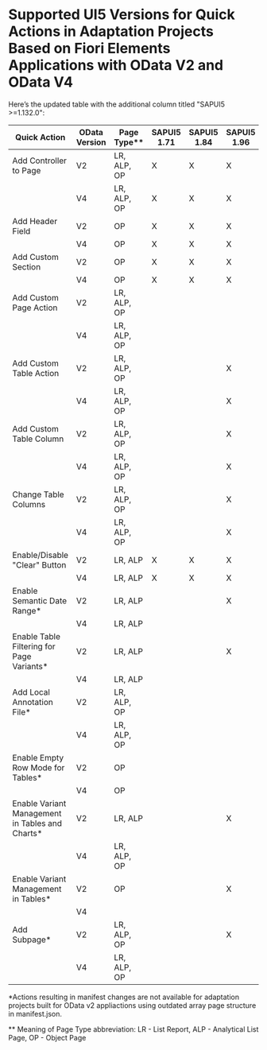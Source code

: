 # Supported UI5 Versions for Quick Actions in Adaptation Projects Based on Fiori Elements Applications with OData V2 and OData V4

Here’s the updated table with the additional column titled "SAPUI5 >=1.132.0":

|Quick Action|OData Version|Page Type**|SAPUI5 1.71|SAPUI5 1.84|SAPUI5 1.96|SAPUI5 1.108|SAPUI5 1.120|SAPUI5 1.24|SAPUI5 1.27|SAPUI5 1.130|SAPUI5 1.131|SAPUI5 >=1.132.0|SAPUI5 >=1.135.0|
|-|-|-|-|-|-|-|-|-|-|-|-|-|-|
|Add Controller to Page|V2|LR, ALP, OP|X|X|X|X|X|X|X|X|X|X|X|
||V4|LR, ALP, OP|X|X|X|X|X|X|X|X|X|X|X|
|Add Header Field|V2|OP|X|X|X|X|X|X|X|X|X|X|X|
||V4|OP|X|X|X|X|X|X|X|X|X|X|X|
|Add Custom Section|V2|OP|X|X|X|X|X|X|X|X|X|X|X|
||V4|OP|X|X|X|X|X|X|X|X|X|X|X|
|Add Custom Page Action|V2|LR, ALP, OP||||||||X|X|X|X|
||V4|LR, ALP, OP||||||||X|X|X|X|
|Add Custom Table Action|V2|LR, ALP, OP|||X|X|X|X|X|X|X|X|X|
||V4|LR, ALP, OP|||X|X|X|X|X|X|X|X|X|
|Add Custom Table Column|V2|LR, ALP, OP|||X|X|X|X|X|X|X|X|X|
||V4|LR, ALP, OP|||X|X|X|X|X|X|X|X|X|
|Change Table Columns|V2|LR, ALP, OP|||X|X|X|X|X|X|X|X|X|
||V4|LR, ALP, OP|||X|X|X|X|X|X|X|X|X|
|Enable/Disable "Clear" Button|V2|LR, ALP|X|X|X|X|X|X|X|X|X|X|X|
||V4|LR, ALP|X|X|X|X|X|X|X|X|X|X|X|
|Enable Semantic Date Range*|V2|LR, ALP|||X|X|X|||X|X|X|X|
||V4|LR, ALP||||||||X|X|X|X|
|Enable Table Filtering for Page Variants*|V2|LR, ALP|||X|X|X|||X|X|X|X|
||V4|LR, ALP|||||||||X|X|X|
|Add Local Annotation File*|V2|LR, ALP, OP||||||||||X|X|
||V4|LR, ALP, OP||||||||||X|X|
|Enable Empty Row Mode for Tables*|V2|OP||||||||X|X|X|X|
||V4|OP|||||||||X|X|X|
|Enable Variant Management in Tables and Charts*|V2|LR, ALP|||X|X|X|||X|X|X|X|
||V4|LR, ALP, OP|||||||||X|X|X|
|Enable Variant Management in Tables*|V2|OP|||X|X|X|||X|X|X|X|
||V4|
|Add Subpage*|V2|LR, ALP, OP|||X|X|X|||X|X|X|X|
||V4|LR, ALP, OP|||||||||||X|


*Actions resulting in manifest changes are not available for adaptation projects built for OData v2 appliactions using outdated array page structure in manifest.json.

** Meaning of Page Type abbreviation: LR - List Report, ALP - Analytical List Page, OP - Object Page

